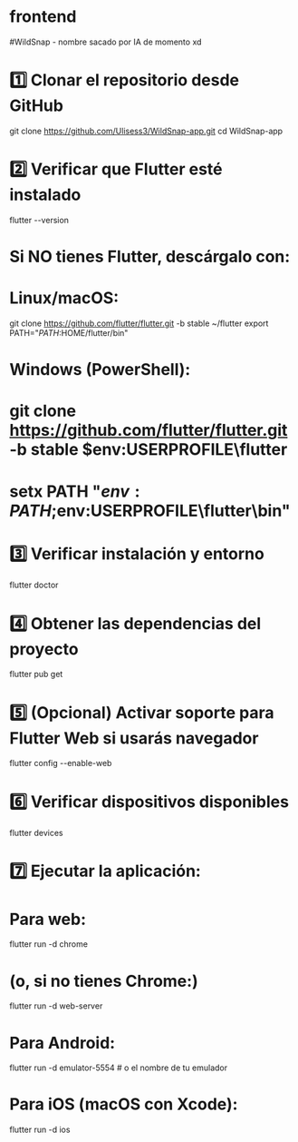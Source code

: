 # frontend

#WildSnap - nombre sacado por IA de momento xd

# 1️⃣ Clonar el repositorio desde GitHub
git clone https://github.com/Ulisess3/WildSnap-app.git
cd WildSnap-app

# 2️⃣ Verificar que Flutter esté instalado
flutter --version

# Si NO tienes Flutter, descárgalo con:
# Linux/macOS:
git clone https://github.com/flutter/flutter.git -b stable ~/flutter
export PATH="$PATH:$HOME/flutter/bin"

# Windows (PowerShell):
# git clone https://github.com/flutter/flutter.git -b stable $env:USERPROFILE\flutter
# setx PATH "$env:PATH;$env:USERPROFILE\flutter\bin"

# 3️⃣ Verificar instalación y entorno
flutter doctor

# 4️⃣ Obtener las dependencias del proyecto
flutter pub get

# 5️⃣ (Opcional) Activar soporte para Flutter Web si usarás navegador
flutter config --enable-web

# 6️⃣ Verificar dispositivos disponibles
flutter devices

# 7️⃣ Ejecutar la aplicación:
# Para web:
flutter run -d chrome
# (o, si no tienes Chrome:)
flutter run -d web-server

# Para Android:
flutter run -d emulator-5554  # o el nombre de tu emulador

# Para iOS (macOS con Xcode):
flutter run -d ios

